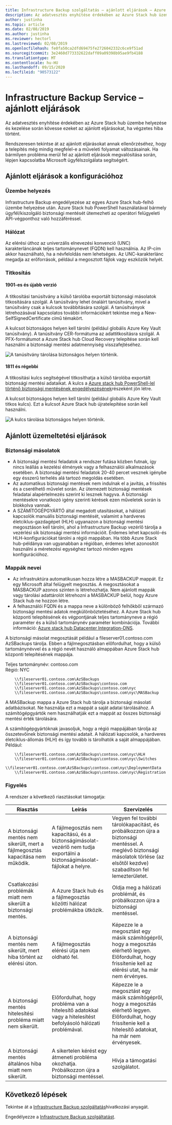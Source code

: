 ```yaml
---
title: Infrastructure Backup szolgáltatás – ajánlott eljárások – Azure Stack hub
description: Az adatvesztés enyhítése érdekében az Azure Stack hub üzembe helyezése és kezelése során kövesse ezeket az ajánlott eljárásokat, ha végzetes hiba történt.
author: justinha
ms.topic: article
ms.date: 02/08/2019
ms.author: justinha
ms.reviewer: hectorl
ms.lastreviewed: 02/08/2019
ms.openlocfilehash: fe0fa50ca2dfd69475fe2726042332c6ce9f51ad
ms.sourcegitcommit: 3e2460d773332622daff09a09398b95ae9fb4188
ms.translationtype: MT
ms.contentlocale: hu-HU
ms.lasthandoff: 09/15/2020
ms.locfileid: "90573122"
---
```

# <a name="infrastructure-backup-service-best-practices"></a>Infrastructure Backup Service – ajánlott eljárások

Az adatvesztés enyhítése érdekében az Azure Stack hub üzembe helyezése és kezelése során kövesse ezeket az ajánlott eljárásokat, ha végzetes hiba történt.

Rendszeresen tekintse át az ajánlott eljárásokat annak ellenőrzéséhez, hogy a telepítés még mindig megfelel-e a műveleti folyamat változásainak. Ha bármilyen probléma merül fel az ajánlott eljárások megvalósítása során, lépjen kapcsolatba Microsoft ügyfélszolgálata segítségért.

## <a name="configuration-best-practices"></a>Ajánlott eljárások a konfigurációhoz

### <a name="deployment"></a>Üzembe helyezés

Infrastructure Backup engedélyezése az egyes Azure Stack hub-felhő üzembe helyezése után. Azure Stack hub PowerShell használatával bármely ügyfél/kiszolgáló biztonsági mentését ütemezheti az operátori felügyeleti API-végponthoz való hozzáféréssel.

### <a name="networking"></a>Hálózat

Az elérési úthoz az univerzális elnevezési konvenció (UNC) karakterláncának teljes tartománynevet (FQDN) kell használnia. Az IP-cím akkor használható, ha a névfeloldás nem lehetséges. Az UNC-karakterlánc megadja az erőforrások, például a megosztott fájlok vagy eszközök helyét.

### <a name="encryption"></a>Titkosítás

#### <a name="version-1901-and-newer"></a>1901-es és újabb verzió

A titkosítási tanúsítvány a külső tárolóba exportált biztonsági másolatok titkosítására szolgál. A tanúsítvány lehet önaláírt tanúsítvány, mivel a tanúsítvány csak a kulcsok továbbítására szolgál. A tanúsítványok létrehozásával kapcsolatos további információkért tekintse meg a New-SelfSignedCertificate című témakört.
  
A kulcsot biztonságos helyen kell tárolni (például globális Azure Key Vault tanúsítvány). A tanúsítvány CER-formátuma az adattitkosításra szolgál. A PFX-formátumot a Azure Stack hub Cloud Recovery telepítése során kell használni a biztonsági mentési adatmennyiség visszafejtéséhez.

![A tanúsítvány tárolása biztonságos helyen történik.](media/azure-stack-backup/azure-stack-backup-encryption-store-cert.png)

#### <a name="1811-and-older"></a>1811 és régebbi

A titkosítási kulcs segítségével titkosíthatja a külső tárolóba exportált biztonsági mentési adataikat. A kulcs a [Azure stack hub PowerShell-lel történő biztonsági mentésének engedélyezésének](azure-stack-backup-enable-backup-powershell.md)részeként jön létre.

A kulcsot biztonságos helyen kell tárolni (például globális Azure Key Vault titkos kulcs). Ezt a kulcsot Azure Stack hub újratelepítése során kell használni.

![A kulcs tárolása biztonságos helyen történik.](media/azure-stack-backup/azure-stack-backup-encryption2.png)

## <a name="operational-best-practices"></a>Ajánlott üzemeltetési eljárások

### <a name="backups"></a>Biztonsági másolatok

 - A biztonsági mentési feladatok a rendszer futása közben futnak, így nincs leállás a kezelési élmények vagy a felhasználói alkalmazások esetében. A biztonsági mentési feladatok 20-40 percet vesznek igénybe egy ésszerű terhelés alá tartozó megoldás esetében.
 - Az automatikus biztonsági mentések nem indulnak el a javítás, a frissítés és a cserélhető művelet során. Az ütemezett biztonsági mentések feladatai alapértelmezés szerint ki lesznek hagyva. A biztonsági mentésekre vonatkozó igény szerinti kérések ezen műveletek során is blokkolva vannak.    
 - A SZÁMÍTÓGÉPGYÁRTÓ által megadott utasításokat, a hálózati kapcsolók manuális biztonsági mentését, valamint a hardveres életciklus-gazdagépet (HLH) ugyanazon a biztonsági mentési megosztáson kell tárolni, ahol a Infrastructure Backup vezérlő tárolja a vezérlési sík biztonsági mentési információit. Érdemes lehet kapcsoló-és HLH-konfigurációkat tárolni a régió mappában. Ha több Azure Stack hub-példánya van ugyanabban a régióban, érdemes lehet azonosítót használni a méretezési egységhez tartozó minden egyes konfigurációhoz.

### <a name="folder-names"></a>Mappák nevei

 - Az infrastruktúra automatikusan hozza létre a MASBACKUP mappát. Ez egy Microsoft által felügyelt megosztás. A megosztásokat a MASBACKUP azonos szinten is létrehozhatja. Nem ajánlott mappák vagy tárolási adattárolót létrehozni a MASBACKUP belül, hogy Azure Stack hub ne hozzon létre.
 -  A felhasználói FQDN és a mappa neve a különböző felhőkből származó biztonsági mentési adatok megkülönböztetéséhez. A Azure Stack hub központi telepítésének és végpontjának teljes tartományneve a régió paraméter és a külső tartománynév paraméter kombinációja. További információ: [Azure stack hub Datacenter Integration-DNS](azure-stack-integrate-dns.md).

A biztonsági másolat megosztását például a fileserver01.contoso.com AzSBackups tárolja. Ebben a fájlmegosztásban előfordulhat, hogy a külső tartománynévvel és a régió nevét használó almappában Azure Stack hub központi telepítésének mappája.

Teljes tartománynév: contoso.com  
Régió: NYC

```console
    \\fileserver01.contoso.com\AzSBackups
    \\fileserver01.contoso.com\AzSBackups\contoso.com
    \\fileserver01.contoso.com\AzSBackups\contoso.com\nyc
    \\fileserver01.contoso.com\AzSBackups\contoso.com\nyc\MASBackup
```

A MASBackup mappa a Azure Stack hub tárolja a biztonsági másolati adatbázisokat. Ne használja ezt a mappát a saját adatai tárolásához. A számítógépgyártók nem használhatják ezt a mappát az összes biztonsági mentési érték tárolására.

A számítógépgyártóknak javasoljuk, hogy a régió mappájában tárolja az összetevőinek biztonsági mentési adatait. A hálózati kapcsolók, a hardveres életciklus-állomás (HLH) és így tovább is tárolhatók a saját almappájában. Például:

```console
    \\fileserver01.contoso.com\AzSBackups\contoso.com\nyc\HLH
    \\fileserver01.contoso.com\AzSBackups\contoso.com\nyc\Switches
    \\fileserver01.contoso.com\AzSBackups\contoso.com\nyc\DeploymentData
    \\fileserver01.contoso.com\AzSBackups\contoso.com\nyc\Registration
```

### <a name="monitoring"></a>Figyelés

A rendszer a következő riasztásokat támogatja:

| Riasztás                                                   | Leírás                                                                                     | Szervizelés                                                                                                                                |
|---------------------------------------------------------|-------------------------------------------------------------------------------------------------|--------------------------------------------------------------------------------------------------------------------------------------------|
| A biztonsági mentés nem sikerült, mert a fájlmegosztás kapacitása nem működik. | A fájlmegosztás nem kapacitású, és a biztonságimásolat-vezérlő nem tudja exportálni a biztonságimásolat-fájlokat a helyre. | Vegyen fel további tárolókapacitást, és próbálkozzon újra a biztonsági mentéssel. A meglévő biztonsági másolatok törlése (az elsőtől kezdve) szabadítson fel lemezterületet.                    |
| Csatlakozási problémák miatt nem sikerült a biztonsági mentés.             | A Azure Stack hub és a fájlmegosztás közötti hálózat problémákba ütközik.                          | Oldja meg a hálózati problémát, és próbálkozzon újra a biztonsági mentéssel.                                                                                            |
| A biztonsági mentés nem sikerült, mert hiba történt az elérési úton.                | A fájlmegosztás elérési útja nem oldható fel.                                                          | Képezze le a megosztást egy másik számítógépről, hogy a megosztás elérhető legyen. Előfordulhat, hogy frissítenie kell az elérési utat, ha már nem érvényes.       |
| A biztonsági mentés hitelesítési probléma miatt nem sikerült.               | Előfordulhat, hogy probléma van a hitelesítő adatokkal vagy a hitelesítést befolyásoló hálózati problémával.    | Képezze le a megosztást egy másik számítógépről, hogy a megosztás elérhető legyen. Előfordulhat, hogy frissítenie kell a hitelesítő adatokat, ha már nem érvényesek. |
| A biztonsági mentés általános hiba miatt nem sikerült.                    | A sikertelen kérést egy átmeneti probléma okozhatja. Próbálkozzon újra a biztonsági mentéssel.                    | Hívja a támogatási szolgálatot.                                                                                                                               |

## <a name="next-steps"></a>Következő lépések

Tekintse át a [Infrastructure Backup szolgáltatás](azure-stack-backup-reference.md)hivatkozási anyagát.

Engedélyezze a [Infrastructure Backup szolgáltatást](azure-stack-backup-enable-backup-console.md).
